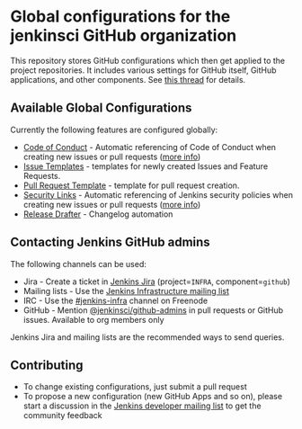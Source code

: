 Global configurations for the jenkinsci GitHub organization
====

This repository stores GitHub configurations which then get applied to the project repositories.
It includes various settings for GitHub itself, GitHub applications, and other components.
See [this thread](https://groups.google.com/forum/#!topic/jenkinsci-dev/dOs8YRQwQiI) for details.

## Available Global Configurations

Currently the following features are configured globally:

* [Code of Conduct](./CODE_OF_CONDUCT.md) - Automatic referencing of Code of Conduct when creating new issues or pull requests
  ([more info](https://help.github.com/en/articles/creating-a-default-community-health-file-for-your-organization))
* [Issue Templates](./ISSUE_TEMPLATE/) - templates for newly created Issues and Feature Requests.
* [Pull Request Template](./pull_request_template.md) - template for pull request creation.
* [Security Links](./SECURITY.md) - Automatic referencing of Jenkins security policies when creating new issues or pull requests
  ([more info](https://help.github.com/en/articles/creating-a-default-community-health-file-for-your-organization))
* [Release Drafter](./.github/release-drafter.adoc) - Changelog automation

## Contacting Jenkins GitHub admins

The following channels can be used:

* Jira - Create a ticket in [Jenkins Jira](https://issues.jenkins-ci.org) (project=`INFRA`, component=`github`)
* Mailing lists - Use the [Jenkins Infrastructure mailing list](https://jenkins.io/mailing-lists/#infra-lists-jenkins-ci-org)
* IRC - Use the [#jenkins-infra](https://jenkins.io/chat/#jenkins-infra) channel on Freenode
* GitHub - Mention [@jenkinsci/github-admins](https://github.com/orgs/jenkinsci/teams/github-admins) in pull requests or GitHub issues. Available to org members only

Jenkins Jira and mailing lists are the recommended ways to send queries.

## Contributing

* To change existing configurations, just submit a pull request
* To propose a new configuration (new GitHub Apps and so on), please start a discussion in the [Jenkins developer mailing list](https://groups.google.com/d/forum/jenkinsci-dev) to get the community feedback
